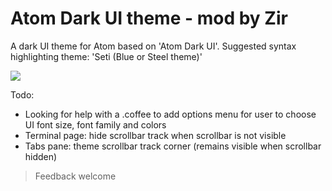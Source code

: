 # Atom Dark UI theme - mod by Zir

A dark UI theme for Atom based on 'Atom Dark UI'.
Suggested syntax highlighting theme: 'Seti (Blue or Steel theme)'

![](https://user-images.githubusercontent.com/3856578/57190768-2a3b3e00-6f16-11e9-94aa-4c8fc565bd53.png)

Todo:
* Looking for help with a .coffee to add options menu for user to choose UI font size, font family and colors
* Terminal page: hide scrollbar track when scrollbar is not visible
* Tabs pane: theme scrollbar track corner (remains visible when scrollbar hidden)

> Feedback welcome
